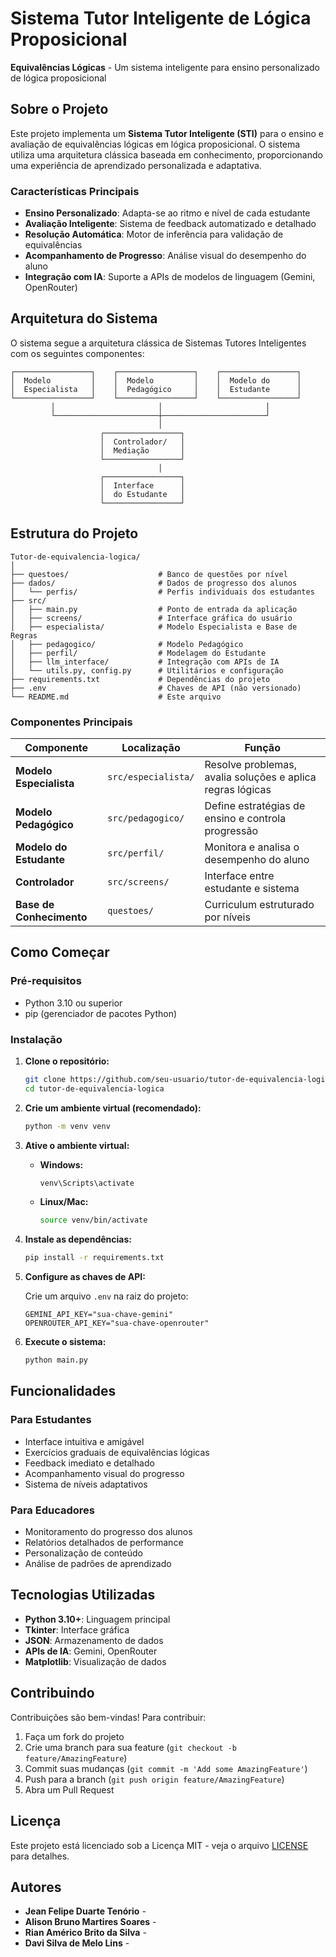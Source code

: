 # Sistema Tutor Inteligente de Lógica Proposicional

**Equivalências Lógicas** - Um sistema inteligente para ensino personalizado de lógica proposicional

## Sobre o Projeto

Este projeto implementa um **Sistema Tutor Inteligente (STI)** para o ensino e avaliação de equivalências lógicas em lógica proposicional. O sistema utiliza uma arquitetura clássica baseada em conhecimento, proporcionando uma experiência de aprendizado personalizada e adaptativa.

### Características Principais

- **Ensino Personalizado**: Adapta-se ao ritmo e nível de cada estudante
- **Avaliação Inteligente**: Sistema de feedback automatizado e detalhado
- **Resolução Automática**: Motor de inferência para validação de equivalências
- **Acompanhamento de Progresso**: Análise visual do desempenho do aluno
- **Integração com IA**: Suporte a APIs de modelos de linguagem (Gemini, OpenRouter)

## Arquitetura do Sistema

O sistema segue a arquitetura clássica de Sistemas Tutores Inteligentes com os seguintes componentes:

```
┌─────────────────┐    ┌─────────────────┐    ┌─────────────────┐
│  Modelo         │    │  Modelo         │    │  Modelo do      │
│  Especialista   │    │  Pedagógico     │    │  Estudante      │
└─────────────────┘    └─────────────────┘    └─────────────────┘
         │                       │                       │
         └───────────────────────┼───────────────────────┘
                                 │
                    ┌─────────────────┐
                    │  Controlador/   │
                    │  Mediação       │
                    └─────────────────┘
                                 │
                    ┌─────────────────┐
                    │  Interface      │
                    │  do Estudante   │
                    └─────────────────┘
```

## Estrutura do Projeto

```
Tutor-de-equivalencia-logica/
│
├── questoes/                    # Banco de questões por nível
├── dados/                       # Dados de progresso dos alunos
│   └── perfis/                  # Perfis individuais dos estudantes
├── src/
│   ├── main.py                  # Ponto de entrada da aplicação
│   ├── screens/                 # Interface gráfica do usuário
│   ├── especialista/            # Modelo Especialista e Base de Regras
│   ├── pedagogico/              # Modelo Pedagógico
│   ├── perfil/                  # Modelagem do Estudante
│   ├── llm_interface/           # Integração com APIs de IA
│   └── utils.py, config.py      # Utilitários e configuração
├── requirements.txt             # Dependências do projeto
├── .env                         # Chaves de API (não versionado)
└── README.md                    # Este arquivo
```

### Componentes Principais

| Componente | Localização | Função |
|------------|-------------|---------|
| **Modelo Especialista** | `src/especialista/` | Resolve problemas, avalia soluções e aplica regras lógicas |
| **Modelo Pedagógico** | `src/pedagogico/` | Define estratégias de ensino e controla progressão |
| **Modelo do Estudante** | `src/perfil/` | Monitora e analisa o desempenho do aluno |
| **Controlador** | `src/screens/` | Interface entre estudante e sistema |
| **Base de Conhecimento** | `questoes/` | Curriculum estruturado por níveis |

## Como Começar

### Pré-requisitos

- Python 3.10 ou superior
- pip (gerenciador de pacotes Python)

### Instalação

1. **Clone o repositório:**
   ```bash
   git clone https://github.com/seu-usuario/tutor-de-equivalencia-logica.git
   cd tutor-de-equivalencia-logica
   ```

2. **Crie um ambiente virtual (recomendado):**
   ```bash
   python -m venv venv
   ```

3. **Ative o ambiente virtual:**
   - **Windows:**
     ```bash
     venv\Scripts\activate
     ```
   - **Linux/Mac:**
     ```bash
     source venv/bin/activate
     ```

4. **Instale as dependências:**
   ```bash
   pip install -r requirements.txt
   ```

5. **Configure as chaves de API:**
   
   Crie um arquivo `.env` na raiz do projeto:
   ```env
   GEMINI_API_KEY="sua-chave-gemini"
   OPENROUTER_API_KEY="sua-chave-openrouter"
   ```

6. **Execute o sistema:**
   ```bash
   python main.py
   ```

## Funcionalidades

### Para Estudantes
- Interface intuitiva e amigável
- Exercícios graduais de equivalências lógicas
- Feedback imediato e detalhado
- Acompanhamento visual do progresso
- Sistema de níveis adaptativos

### Para Educadores
- Monitoramento do progresso dos alunos
- Relatórios detalhados de performance
- Personalização de conteúdo
- Análise de padrões de aprendizado

## Tecnologias Utilizadas

- **Python 3.10+**: Linguagem principal
- **Tkinter**: Interface gráfica
- **JSON**: Armazenamento de dados
- **APIs de IA**: Gemini, OpenRouter
- **Matplotlib**: Visualização de dados

## Contribuindo

Contribuições são bem-vindas! Para contribuir:

1. Faça um fork do projeto
2. Crie uma branch para sua feature (`git checkout -b feature/AmazingFeature`)
3. Commit suas mudanças (`git commit -m 'Add some AmazingFeature'`)
4. Push para a branch (`git push origin feature/AmazingFeature`)
5. Abra um Pull Request

## Licença

Este projeto está licenciado sob a Licença MIT - veja o arquivo [LICENSE](LICENSE) para detalhes.

## Autores

- **Jean Felipe Duarte Tenório** - 
- **Alison Bruno Martires Soares** -
- **Rian Américo Brito da Silva** - 
- **Davi Silva de Melo Lins** - 
